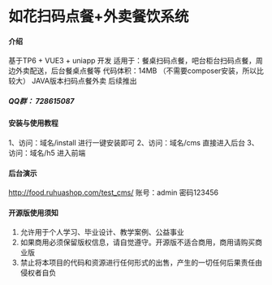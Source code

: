 # 如花扫码点餐+外卖餐饮系统

#### 介绍
基于TP6 + VUE3 + uniapp 开发
适用于：餐桌扫码点餐，吧台柜台扫码点餐，周边外卖配送，后台餐桌点餐等
代码体积：14MB （不需要composer安装，所以比较大）
JAVA版本扫码点餐外卖 后续推出


##### QQ群： 728615087

#### 安装与使用教程
1、访问：域名/install 进行一键安装即可
2、访问：域名/cms 直接进入后台
3、访问：域名/h5 进入前端


#### 后台演示
http://food.ruhuashop.com/test_cms/	账号：admin	密码123456


#### 开源版使用须知
1.  允许用于个人学习、毕业设计、教学案例、公益事业
2.  如果商用必须保留版权信息，请自觉遵守。开源版不适合商用，商用请购买商业版
3.  禁止将本项目的代码和资源进行任何形式的出售，产生的一切任何后果责任由侵权者自负









